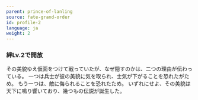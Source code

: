 ```yaml
---
parent: prince-of-lanling
source: fate-grand-order
id: profile-2
language: ja
weight: 2
---
```


### 絆Lv.2で開放

その美貌ゆえ仮面をつけて戦っていたが、なぜ隠すのかは、二つの理由が伝わっている。
一つは兵士が彼の美貌に気を取られ、士気が下がることを恐れたがため。
もう一つは、敵に侮られることを恐れたため。
いずれにせよ、その美貌は天下に鳴り響いており、幾つもの伝説が誕生した。
